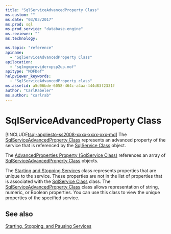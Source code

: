 ```yaml
---
title: "SqlServiceAdvancedProperty Class"
ms.custom: ""
ms.date: "03/03/2017"
ms.prod: sql
ms.prod_service: "database-engine"
ms.reviewer: ""
ms.technology: 

ms.topic: "reference"
apiname: 
  - "SqlServiceAdvancedProperty Class"
apilocation: 
  - "sqlmgmproviderxpsp2up.mof"
apitype: "MOFDef"
helpviewer_keywords: 
  - "SqlServiceAdvancedProperty class"
ms.assetid: a5d06bde-6058-464c-a4aa-444d83f2331f
author: "CarlRabeler"
ms.author: "carlrab"
---
```

# SqlServiceAdvancedProperty Class
[!INCLUDE[tsql-appliesto-ss2008-xxxx-xxxx-xxx-md](../../../includes/tsql-appliesto-ss2008-xxxx-xxxx-xxx-md.md)]
  The [SqlServiceAdvancedProperty Class](../../../relational-databases/wmi-provider-configuration-classes/sqlserviceadvancedproperty-class/sqlserviceadvancedproperty-class.md) represents an advanced property of the service that is referenced by the [SqlService Class](../../../relational-databases/wmi-provider-configuration-classes/sqlservice-class/sqlservice-class.md) object.  
  
 The [AdvancedProperties Property (SqlService Class)](../../../relational-databases/wmi-provider-configuration-classes/sqlservice-class/advancedproperties-property-sqlservice-class.md) references an array of [SqlServiceAdvancedProperty Class](../../../relational-databases/wmi-provider-configuration-classes/sqlserviceadvancedproperty-class/sqlserviceadvancedproperty-class.md) objects.  
  
 The [Starting and Stopping Services](https://technet.microsoft.com/library/ms174886\(v=sql.105\).aspx) class represents properties that are unique to the service. These properties are not in the list of properties that is associated with the [SqlService Class](https://technet.microsoft.com/library/ms186497.aspx) class. The [SqlServiceAdvancedProperty Class](https://technet.microsoft.com/library/ms182447.aspx) class allows representation of string, numeric, or Boolean properties. You can use this class to view the unique properties of the specified service.  
  
## See also  
 [Starting, Stopping, and Pausing Services](https://technet.microsoft.com/library/ms174886\(v=sql.105\).aspx)  
  
  
